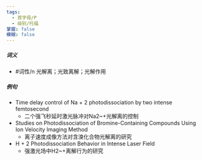 ```yaml
---
tags:
  - 首字母/P
  - 级别/托福
掌握: false
模糊: false
---
```

##### 词义
- #词性/n  光解离；光致离解；光解作用
##### 例句
- Time delay control of Na + 2 photodissociation by two intense femtosecond
	- 二个强飞秒延时激光脉冲对Na2~+光解离的控制
- Studies on Photodissociation of Bromine-Containing Compounds Using Ion Velocity Imaging Method
	- 离子速度成像方法对含溴化合物光解离的研究
- H + 2 Photodissociation Behavior in Intense Laser Field
	- 强激光场中H2~+离解行为的研究
